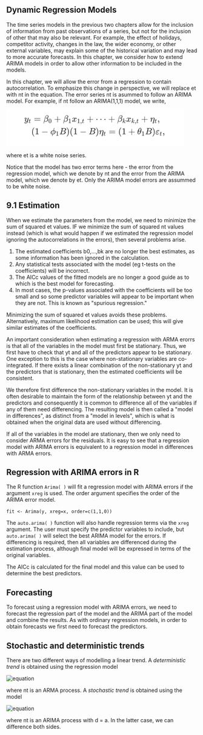 ## Dynamic Regression Models
The time series models in the previous two chapters allow for the inclusion of information from past observations of a series, but not for the inclusion of other
that may also be relevant. For example, the effect of holidays, competitor activity, changes in the law, the wider economy, or other external variables, may explain
some of the historical variation and may lead to more accurate forecasts. In this chapter, we consider how to extend ARIMA models in order to allow other information
to be included in the models.

In this chapter, we will allow the error from a regression to contain autocorrelation. To emphasize this change in perspective, we will replace et with nt in the
equation. The error series nt is asummed to follow an ARIMA model. For example, if nt follow an ARIMA(1,1,1) model, we write,

![equation](https://github.com/gpadolina/TimeSeries-notes/blob/master/TimeSeries/Equations/ARIMA(1%2C1%2C1)%20model.png)

where et is a white noise series.

Notice that the model has two error terms here - the error from the regression model, which we denote by nt and the error from the ARIMA model, which we denote by et.
Only the ARIMA model errors are assummed to be white noise.
## 9.1 Estimation
When we estimate the parameters from the model, we need to minimize the sum of squared et values. IF we minimize the sum of squared nt values instead (which is what
would happen if we estimated the regression model ignoring the autocorrelations in the errors), then several problems arise.
1. The estimated coefficients b0,...,bk are no longer the best estimates, as some information has been ignored in the calculation.
2. Any statistical tests associated with the model (eg t-tests on the coefficients) will be incorrect.
3. The AICc values of the fitted models are no longer a good guide as to which is the best model for forecasting.
4. In most cases, the p-values associated with the coefficients will be too small and so some predictor variables will appear to be important when they are not.
This is known as "spurious regression."

Minimizing the sum of squared et values avoids these problems. Alternatively, maximum likelihood estimation can be used; this will give similar estimates of the
coefficients.

An important consideration when estimating a regression with ARMA erorrs is that all of the variables in the model must first be stationary. Thus, we first have
to check that yt and all of the predictors appear to be stationary. One exception to this is the case where non-stationary variables are co-integrated. If there
exists a linear combination of the non-stationary yt and the predictors that is stationary, then the estimated coefficients will be consistent.

We therefore first difference the non-stationary variables in the model. It is often desirable to maintain the form of the relationship between yt and the predictors
and consequently it is common to difference all of the variables if any of them need differencing. The resulting model is then called a "model in differences", as
distinct from a "model in levels", which is what is obtained when the original data are used without differencing.

If all of the variables in the model are stationary, then we only need to consider ARMA errors for the residuals. It is easy to see that a regression model with
ARIMA errors is equivalent to a regression model in differences with ARMA errors.
## Regression with ARIMA errors in R
The R function ```Arima( )``` will fit a regression model with ARIMA errors if the argument ```xreg``` is used. The order argument specifies the order of the ARIMA
error model.
```
fit <- Arima(y, xreg=x, order=c(1,1,0))
```
The ```auto.arima( )``` function will also handle regression terms via the ```xreg``` argument. The user must specify the predictor variables to include, but
```auto.arima( )``` will select the best ARIMA model for the errors. If differencing is required, then all variables are differenced during the estimation process,
although final model will be expressed in terms of the original variables.

The AICc is calculated for the final model and this value can be used to determine the best predictors.
## Forecasting
To forecast using a regression model with ARIMA errors, we need to forecast the regression part of the model and the ARIMA part of the model and combine the results.
As with ordinary regression models, in order to obtain forecasts we first need to forecast the predictors.
## Stochastic and deterministic trends
There are two different ways of modelling a linear trend. A *deterministic trend* is obtained using the regression model

![equation](https://github.com/gpadolina/TimeSeries-notes/blob/master/TimeSeries/Equations/Deterministic%20trend.png)

where nt is an ARMA process. A *stochastic trend* is obtained using the model

![equation](https://github.com/gpadolina/TimeSeries-notes/blob/master/TimeSeries/Equations/Deterministic%20trend.png)

where nt is an ARIMA process with d = a. In the latter case, we can difference both sides.
